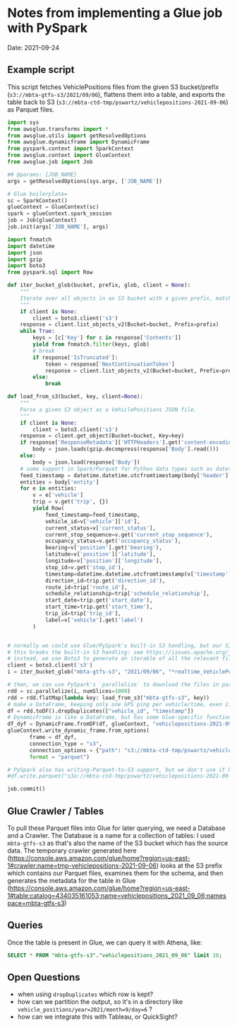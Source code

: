 # Notes from implementing a Glue job with PySpark
Date: 2021-09-24

## Example script

This script fetches VehiclePositions files from the given S3 bucket/prefix
(`s3://mbta-gtfs-s3/2021/09/06`), flattens them into a table, and exports the
table back to S3 (`s3://mbta-ctd-tmp/pswartz/vehiclepositions-2021-09-06`) as
Parquet files.

```python
import sys
from awsglue.transforms import *
from awsglue.utils import getResolvedOptions
from awsglue.dynamicframe import DynamicFrame
from pyspark.context import SparkContext
from awsglue.context import GlueContext
from awsglue.job import Job

## @params: [JOB_NAME]
args = getResolvedOptions(sys.argv, ['JOB_NAME'])

# Glue boilerplate=
sc = SparkContext()
glueContext = GlueContext(sc)
spark = glueContext.spark_session
job = Job(glueContext)
job.init(args['JOB_NAME'], args)

import fnmatch
import datetime
import json
import gzip
import boto3
from pyspark.sql import Row

def iter_bucket_glob(bucket, prefix, glob, client = None):
    """
    Iterate over all objects in an S3 bucket with a given prefix, matching a given glob.
    """
    if client is None:
        client = boto3.client('s3')
    response = client.list_objects_v2(Bucket=bucket, Prefix=prefix)
    while True:
        keys = [c['Key'] for c in response['Contents']]
        yield from fnmatch.filter(keys, glob)
        # break
        if response['IsTruncated']:
            token = response['NextContinuationToken']
            response = client.list_objects_v2(Bucket=bucket, Prefix=prefix, ContinuationToken=token)
        else:
            break

def load_from_s3(bucket, key, client=None):
    """
    Parse a given S3 object as a VehiclePositions JSON file.
    """
    if client is None:
        client = boto3.client('s3')
    response = client.get_object(Bucket=bucket, Key=key)
    if response['ResponseMetadata']['HTTPHeaders'].get('content-encoding') == 'gzip':
        body = json.loads(gzip.decompress(response['Body'].read()))
    else:
        body = json.load(response['Body'])
    # some support in Spark/Parquet for Python data types such as datetime
    feed_timestamp = datetime.datetime.utcfromtimestamp(body['header']['timestamp'])
    entities = body['entity']
    for e in entities:
        v = e['vehicle']
        trip = v.get('trip', {})
        yield Row(
            feed_timestamp=feed_timestamp,
            vehicle_id=v['vehicle']['id'],
            current_status=v['current_status'],
            current_stop_sequence=v.get('current_stop_sequence'),
            occupancy_status=v.get('occupancy_status'),
            bearing=v['position'].get('bearing'),
            latitude=v['position']['latitude'],
            longitude=v['position']['longitude'],
            stop_id=v.get('stop_id'),
            timestamp=datetime.datetime.utcfromtimestamp(v['timestamp']),
            direction_id=trip.get('direction_id'),
            route_id=trip['route_id'],
            schedule_relationship=trip['schedule_relationship'],
            start_date=trip.get('start_date'),
            start_time=trip.get('start_time'),
            trip_id=trip['trip_id'],
            label=v['vehicle'].get('label')
        )


# normally we could use Glue/PySpark's built-in S3 handling, but our S3 files have a colon in them.
# this breaks the built-in S3 handling: see https://issues.apache.org/jira/browse/HADOOP-14217
# instead, we use Boto3 to generate an iterable of all the relevant files
client = boto3.client('s3')
i = iter_bucket_glob("mbta-gtfs-s3", "2021/09/06", "*realtime_VehiclePositions_enhanced.json*", client=client)

# then, we can use PySpark's `parallelize` to download the files in parallel
rdd = sc.parallelize(i, numSlices=1000)
rdd = rdd.flatMap(lambda key: load_from_s3("mbta-gtfs-s3", key))
# make a DataFrame, keeping only one GPS ping per vehicle/time, even if it's present in multiple feeds
df = rdd.toDF().dropDuplicates(["vehicle_id", "timestamp"])
# DynamicFrame is like a DataFrame, but has some Glue-specific functionality
df_dyf = DynamicFrame.fromDF(df, glueContext, "vehiclepositions-2021-09-06")
glueContext.write_dynamic_frame.from_options(
       frame = df_dyf,
       connection_type = "s3",
       connection_options = {"path": "s3://mbta-ctd-tmp/pswartz/vehiclepositions-2021-09-06"},
       format = "parquet")

# PySpark also has writing-Parquet-to-S3 support, but we don't use it here
#df.write.parquet("s3a://mbta-ctd-tmp/pswartz/vehiclepositions-2021-09-06")

job.commit()
```

## Glue Crawler / Tables
To pull these Parquet files into Glue for later querying, we need a Database
and a Crawler. The Database is a name for a collection of tables: I used
`mbta-gtfs-s3` as that's also the name of the S3 bucket which has the source
data. The temporary crawler generated here
(https://console.aws.amazon.com/glue/home?region=us-east-1#crawler:name=tmp-vehiclepositions-2021-09-06)
looks at the S3 prefix which contains our Parquet files, examines them for
the schema, and then generates the metadata for the table in Glue
(https://console.aws.amazon.com/glue/home?region=us-east-1#table:catalog=434035161053;name=vehiclepositions_2021_09_06;namespace=mbta-gtfs-s3)


## Queries
Once the table is present in Glue, we can query it with Athena, like:

```sql
SELECT * FROM "mbta-gtfs-s3"."vehiclepositions_2021_09_06" limit 10;
```

## Open Questions
- when using `dropDuplicates` which row is kept?
- how can we partition the output, so it's in a directory like `vehicle_positions/year=2021/month=9/day=6` ?
- how can we integrate this with Tableau, or QuickSight?
